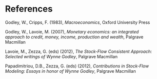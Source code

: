 # References

Godley, W., Cripps, F. (1983),
*Macroeconomics*,
Oxford University Press

Godley, W., Lavoie, M. (2007),
*Monetary economics: an integrated approach to
credit, money, income, production and wealth*,
Palgrave Macmillan

Lavoie, M., Zezza, G. (eds) (2012),
*The Stock-Flow Consistent Approach: Selected writings of Wynne Godley*,
Palgrave Macmillan

Papadimitriou, D.B., Zezza, G. (eds) (2012),
*Contributions in Stock-Flow Modeling: Essays in honor of Wynne Godley*,
Palgrave Macmillan

